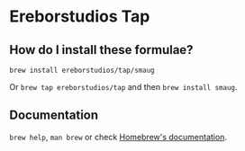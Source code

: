 # Ereborstudios Tap

## How do I install these formulae?
`brew install ereborstudios/tap/smaug`

Or `brew tap ereborstudios/tap` and then `brew install smaug`.

## Documentation
`brew help`, `man brew` or check [Homebrew's documentation](https://docs.brew.sh).
